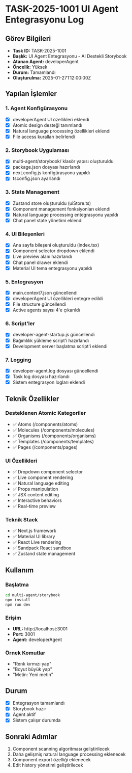 # TASK-2025-1001 UI Agent Entegrasyonu Log

## Görev Bilgileri

- **Task ID:** TASK-2025-1001
- **Başlık:** UI Agent Entegrasyonu - AI Destekli Storybook
- **Atanan Agent:** developerAgent
- **Öncelik:** Yüksek
- **Durum:** Tamamlandı
- **Oluşturulma:** 2025-01-27T12:00:00Z

## Yapılan İşlemler

### 1. Agent Konfigürasyonu

- [x] developerAgent UI özellikleri eklendi
- [x] Atomic design desteği tanımlandı
- [x] Natural language processing özellikleri eklendi
- [x] File access kuralları belirlendi

### 2. Storybook Uygulaması

- [x] multi-agent/storybook/ klasör yapısı oluşturuldu
- [x] package.json dosyası hazırlandı
- [x] next.config.js konfigürasyonu yapıldı
- [x] tsconfig.json ayarlandı

### 3. State Management

- [x] Zustand store oluşturuldu (uiStore.ts)
- [x] Component management fonksiyonları eklendi
- [x] Natural language processing entegrasyonu yapıldı
- [x] Chat panel state yönetimi eklendi

### 4. UI Bileşenleri

- [x] Ana sayfa bileşeni oluşturuldu (index.tsx)
- [x] Component selector dropdown eklendi
- [x] Live preview alanı hazırlandı
- [x] Chat panel drawer eklendi
- [x] Material UI tema entegrasyonu yapıldı

### 5. Entegrasyon

- [x] main.context7.json güncellendi
- [x] developerAgent UI özellikleri entegre edildi
- [x] File structure güncellendi
- [x] Active agents sayısı 4'e çıkarıldı

### 6. Script'ler

- [x] developer-agent-startup.js güncellendi
- [x] Bağımlılık yükleme script'i hazırlandı
- [x] Development server başlatma script'i eklendi

### 7. Logging

- [x] developer-agent.log dosyası güncellendi
- [x] Task log dosyası hazırlandı
- [x] Sistem entegrasyon logları eklendi

## Teknik Özellikler

### Desteklenen Atomic Kategoriler

- ✅ Atoms (/components/atoms)
- ✅ Molecules (/components/molecules)
- ✅ Organisms (/components/organisms)
- ✅ Templates (/components/templates)
- ✅ Pages (/components/pages)

### UI Özellikleri

- ✅ Dropdown component selector
- ✅ Live component rendering
- ✅ Natural language editing
- ✅ Props manipulation
- ✅ JSX content editing
- ✅ Interactive behaviors
- ✅ Real-time preview

### Teknik Stack

- ✅ Next.js framework
- ✅ Material UI library
- ✅ React Live rendering
- ✅ Sandpack React sandbox
- ✅ Zustand state management

## Kullanım

### Başlatma

```bash
cd multi-agent/storybook
npm install
npm run dev
```

### Erişim

- **URL:** http://localhost:3001
- **Port:** 3001
- **Agent:** developerAgent

### Örnek Komutlar

- "Renk kırmızı yap"
- "Boyut büyük yap"
- "Metin: Yeni metin"

## Durum

- [x] Entegrasyon tamamlandı
- [x] Storybook hazır
- [x] Agent aktif
- [x] Sistem çalışır durumda

## Sonraki Adımlar

1. Component scanning algoritması geliştirilecek
2. Daha gelişmiş natural language processing eklenecek
3. Component export özelliği eklenecek
4. Edit history yönetimi geliştirilecek
